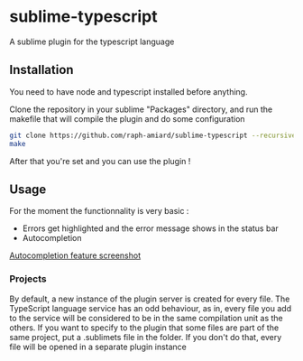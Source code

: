 sublime-typescript
==================

A sublime plugin for the typescript language 

Installation
------------

You need to have node and typescript installed before anything.

Clone the repository in your sublime "Packages" directory, and run the makefile that will compile the plugin and do some configuration
~~~sh
git clone https://github.com/raph-amiard/sublime-typescript --recursive
make
~~~

After that you're set and you can use the plugin !

Usage
-----

For the moment the functionnality is very basic :
- Errors get highlighted and the error message shows in the status bar
- Autocompletion

[Autocompletion feature screenshot](http://i.imgur.com/UR1kn.png)

### Projects

By default, a new instance of the plugin server is created for every file.
The TypeScript language service has an odd behaviour, as in, every file you add to the service will be considered to
be in the same compilation unit as the others.
If you want to specify to the plugin that some files are part of the same project, put a .sublimets file in the folder.
If you don't do that, every file will be opened in a separate plugin instance
